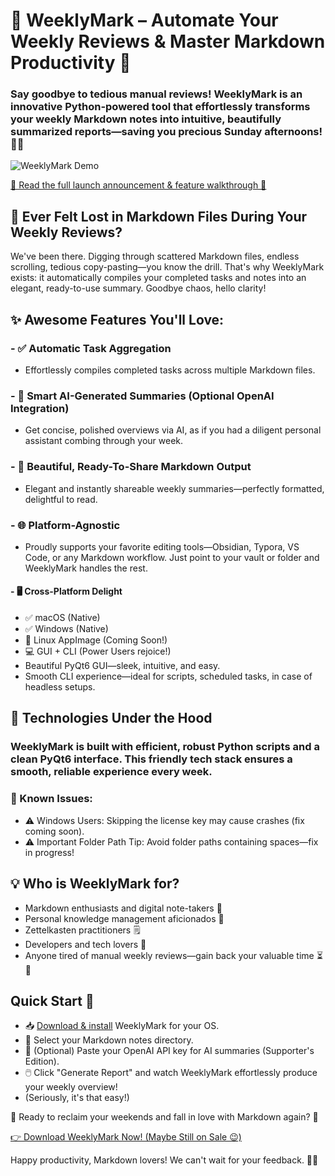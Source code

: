 # 🎉 WeeklyMark – Automate Your Weekly Reviews & Master Markdown Productivity 🎉
### Say goodbye to tedious manual reviews! WeeklyMark is an innovative Python-powered tool that effortlessly transforms your weekly Markdown notes into intuitive, beautifully summarized reports—saving you precious Sunday afternoons! 🚀✨

![WeeklyMark Demo](https://public-files.gumroad.com/v65zlxxdshfvxm0zkpy2aozv3pc7)

[📖 Read the full launch announcement & feature walkthrough 🚀](https://www.funkaey.com/blog/WeeklyMark-finally-out)
## 🤔 Ever Felt Lost in Markdown Files During Your Weekly Reviews?

We've been there. Digging through scattered Markdown files, endless scrolling, tedious copy-pasting—you know the drill. That's why WeeklyMark exists: it automatically compiles your completed tasks and notes into an elegant, ready-to-use summary. Goodbye chaos, hello clarity!

## ✨ Awesome Features You'll Love:

### - ✅ Automatic Task Aggregation
- Effortlessly compiles completed tasks across multiple Markdown files.
### - 🤖 Smart AI-Generated Summaries (Optional OpenAI Integration)
- Get concise, polished overviews via AI, as if you had a diligent personal assistant combing through your week.
### - 🎨 Beautiful, Ready-To-Share Markdown Output
- Elegant and instantly shareable weekly summaries—perfectly formatted, delightful to read.
### - 🌐 Platform-Agnostic
- Proudly supports your favorite editing tools—Obsidian, Typora, VS Code, or any Markdown workflow. Just point to your vault or folder and WeeklyMark handles the rest.

#### - 🖥️ Cross-Platform Delight
- ✅ macOS (Native)
- ✅ Windows (Native)
- 🚧 Linux AppImage (Coming Soon!)
- 💻 GUI + CLI (Power Users rejoice!)
- Beautiful PyQt6 GUI—sleek, intuitive, and easy.
- Smooth CLI experience—ideal for scripts, scheduled tasks, in case of headless setups.

## 🔬 Technologies Under the Hood

### WeeklyMark is built with efficient, robust Python scripts and a clean PyQt6 interface. This friendly tech stack ensures a smooth, reliable experience every week.

### 🐞 Known Issues:

- ⚠️ Windows Users: Skipping the license key may cause crashes (fix coming soon).
- ⚠️ Important Folder Path Tip: Avoid folder paths containing spaces—fix in progress!

## 💡 Who is WeeklyMark for?

- Markdown enthusiasts and digital note-takers 🎯
- Personal knowledge management aficionados 🌱
- Zettelkasten practitioners 🗒️
- Developers and tech lovers 🚀
- Anyone tired of manual weekly reviews—gain back your valuable time ⏳🥳

## Quick Start 🚦

- 📥 [Download & install](store.funkaey.com) WeeklyMark for your OS.
- 📂 Select your Markdown notes directory.
- 🔑 (Optional) Paste your OpenAI API key for AI summaries (Supporter's Edition).
- 🖱️ Click "Generate Report" and watch WeeklyMark effortlessly produce your weekly overview!
- (Seriously, it's that easy!)

🎈 Ready to reclaim your weekends and fall in love with Markdown again? 🎈

[👉 Download WeeklyMark Now! (Maybe Still on Sale 😉)](store.funkaey.com)

Happy productivity, Markdown lovers! We can't wait for your feedback. 🎉✨

